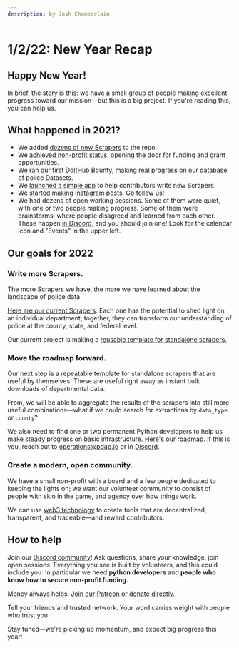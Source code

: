 ```yaml
---
description: by Josh Chamberlain
---
```


# 1/2/22: New Year Recap

## Happy New Year!

In brief, the story is this: we have a small group of people making excellent progress toward our mission—but this is a big project. If you're reading this, you can help us.

## What happened in 2021?

* We added [dozens of new Scrapers](https://github.com/Police-Data-Accessibility-Project/PDAP-Scrapers) to the repo.
* We [achieved non-profit status](9-18-21-501c3-approval.md), opening the door for funding and grant opportunities.
* We [ran our first DoltHub Bounty](5-20-21-dolthub-bounty.md), making real progress on our database of police Datasets.
* We [launched a simple app](5-7-21-alpha-app-launched.md) to help contributors write new Scrapers.
* We started [making Instagram posts](https://www.instagram.com/pdap.io/). Go follow us!
* We had dozens of open working sessions. Some of them were quiet, with one or two people making progress. Some of them were brainstorms, where people disagreed and learned from each other. These happen [in Discord](https://discord.gg/wMqex8nKZJ), and you should join one! Look for the calendar icon and "Events" in the upper left.

## Our goals for 2022

### Write more Scrapers.

The more Scrapers we have, the more we have learned about the landscape of police data.

[Here are our current Scrapers](https://github.com/Police-Data-Accessibility-Project/PDAP-Scrapers). Each one has the potential to shed light on an individual department; together, they can transform our understanding of police at the county, state, and federal level.

Our current project is making a [reusable template for standalone scrapers.](https://github.com/Police-Data-Accessibility-Project/PDAP-Scrapers/issues/167)&#x20;

### Move the roadmap forward.

Our next step is a repeatable template for standalone scrapers that are useful by themselves. These are useful right away as instant bulk downloads of departmental data.

From, we will be able to aggregate the results of the scrapers into still more useful combinations—what if we could search for extractions by `data_type` or `county`?

We also need to find one or two permanent Python developers to help us make steady progress on basic infrastructure. [Here's our roadmap](https://github.com/orgs/Police-Data-Accessibility-Project/projects/17). If this is you, reach out to [operations@pdap.io](mailto:operations@pdap.io) or in [Discord](https://discord.gg/wMqex8nKZJ).

### Create a modern, open community.

We have a small non-profit with a board and a few people dedicated to keeping the lights on; we want our volunteer community to consist of people with skin in the game, and agency over how things work.

We can use [web3 technology](https://github.com/Police-Data-Accessibility-Project/planning/labels/web3) to create tools that are decentralized, transparent, and traceable—and reward contributors.

## How to help

Join our [Discord community](https://discord.gg/wMqex8nKZJ)! Ask questions, share your knowledge, join open sessions. Everything you see is built by volunteers, and this could include you. In particular we need **python developers** and **people who know how to secure non-profit funding.**

Money always helps. [Join our Patreon or donate directly](https://pdap.io/contribute.html).

Tell your friends and trusted network. Your word carries weight with people who trust you.

Stay tuned—we're picking up momentum, and expect big progress this year!
